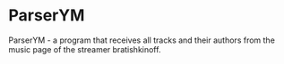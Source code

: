 # ParserYM
ParserYM - a program that receives all tracks and their authors from the music page of the streamer bratishkinoff.
